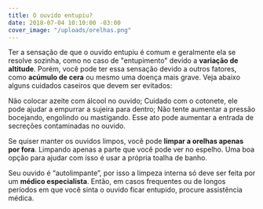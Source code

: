 ```yaml
---
title: O ouvido entupiu?
date: 2018-07-04 10:10:00 -03:00
cover_image: "/uploads/orelhas.png"
---
```


Ter a sensação de que o ouvido entupiu é comum e geralmente ela se resolve sozinha, como no caso de "entupimento" devido a **variação de altitude**. Porém, você pode ter essa sensação devido a outros fatores, como **acúmulo de cera** ou mesmo uma doença mais grave. Veja abaixo alguns cuidados caseiros que devem ser evitados:

Não colocar azeite com álcool no ouvido;
Cuidado com o cotonete, ele pode ajudar a empurrar a sujeira para dentro; 
Não tente aumentar a pressão bocejando, engolindo ou mastigando. Esse ato pode aumentar a entrada de secreções contaminadas no ouvido.
 
Se quiser manter os ouvidos limpos, você pode **limpar a orelhas apenas por fora**. Limpando apenas a parte que você pode ver no espelho. Uma boa opção para ajudar com isso é usar a própria toalha de banho. 

Seu ouvido é “autolimpante”, por isso a limpeza interna só deve ser feita por um **médico especialista**. Então, em casos frequentes ou de longos períodos em que você sinta o ouvido ficar entupido, procure assistência médica. 